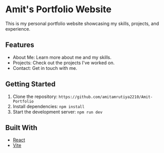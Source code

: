 # Amit's Portfolio Website

This is my personal portfolio website showcasing my skills, projects, and experience.

## Features

- About Me: Learn more about me and my skills.
- Projects: Check out the projects I've worked on.
- Contact: Get in touch with me.

## Getting Started

1. Clone the repository: `https://github.com/amitamrutiya2210/Amit-Portfolio`
2. Install dependencies: `npm install`
3. Start the development server: `npm run dev`

## Built With

- [React](https://reactjs.org/)
- [Vite](https://vitejs.dev/)
